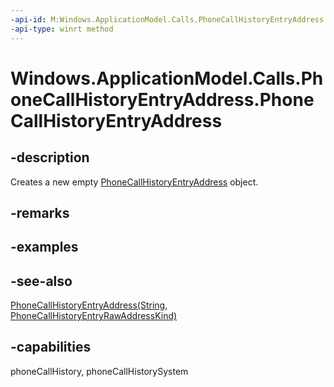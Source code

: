 ```yaml
---
-api-id: M:Windows.ApplicationModel.Calls.PhoneCallHistoryEntryAddress.#ctor
-api-type: winrt method
---
```


<!-- Method syntax
public PhoneCallHistoryEntryAddress()
-->

# Windows.ApplicationModel.Calls.PhoneCallHistoryEntryAddress.PhoneCallHistoryEntryAddress

## -description
Creates a new empty [PhoneCallHistoryEntryAddress](phonecallhistoryentryaddress.md) object.

## -remarks

## -examples

## -see-also
[PhoneCallHistoryEntryAddress(String, PhoneCallHistoryEntryRawAddressKind)](phonecallhistoryentryaddress_phonecallhistoryentryaddress_1841259974.md)
## -capabilities
phoneCallHistory, phoneCallHistorySystem

